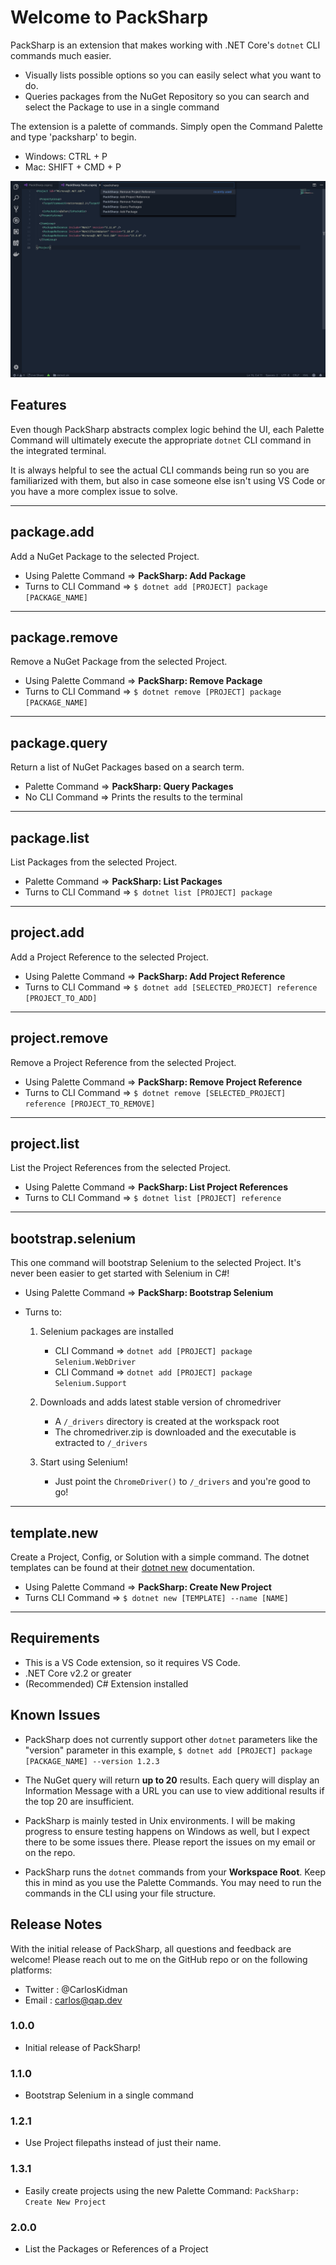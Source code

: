 # Welcome to PackSharp

PackSharp is an extension that makes working with .NET Core's `dotnet` CLI commands much easier.

* Visually lists possible options so you can easily select what you want to do.
* Queries packages from the NuGet Repository so you can search and select the Package to use in a single command

The extension is a palette of commands. Simply open the Command Palette and type 'packsharp' to begin.

* Windows: CTRL + P
* Mac: SHIFT + CMD + P

![Packsharp Commands in Command Palette](images/packsharp-commands.png)

## Features
Even though PackSharp abstracts complex logic behind the UI, each Palette Command will ultimately execute the appropriate `dotnet` CLI command in the integrated terminal.

It is always helpful to see the actual CLI commands being run so you are familiarized with them, but also in case someone else isn't using VS Code or you have a more complex issue to solve.

----
## package.add
Add a NuGet Package to the selected Project.

* Using Palette Command => **PackSharp: Add Package**
* Turns to CLI Command  => `$ dotnet add [PROJECT] package [PACKAGE_NAME]`

----
## package.remove
Remove a NuGet Package from the selected Project.

* Using Palette Command => **PackSharp: Remove Package**
* Turns to CLI Command  => `$ dotnet remove [PROJECT] package [PACKAGE_NAME]`

----
## package.query
Return a list of NuGet Packages based on a search term.

* Palette Command => **PackSharp: Query Packages**
* No CLI Command  => Prints the results to the terminal

----
## package.list
List Packages from the selected Project.

* Palette Command => **PackSharp: List Packages**
* Turns to CLI Command  => `$ dotnet list [PROJECT] package`

----
## project.add
Add a Project Reference to the selected Project.

* Using Palette Command => **PackSharp: Add Project Reference**
* Turns to CLI Command  => `$ dotnet add [SELECTED_PROJECT] reference [PROJECT_TO_ADD]`

----
## project.remove
Remove a Project Reference from the selected Project.

* Using Palette Command => **PackSharp: Remove Project Reference**
* Turns to CLI Command  => `$ dotnet remove [SELECTED_PROJECT] reference [PROJECT_TO_REMOVE]`

----
## project.list
List the Project References from the selected Project.

* Using Palette Command => **PackSharp: List Project References**
* Turns to CLI Command  => `$ dotnet list [PROJECT] reference`

----
## bootstrap.selenium
This one command will bootstrap Selenium to the selected Project. It's never been easier to get started with Selenium in C#!

* Using Palette Command => **PackSharp: Bootstrap Selenium**
* Turns to:

    1. Selenium packages are installed
        * CLI Command => `dotnet add [PROJECT] package Selenium.WebDriver`
        * CLI Command => `dotnet add [PROJECT] package Selenium.Support`

    2. Downloads and adds latest stable version of chromedriver
        * A `/_drivers` directory is created at the workspack root
        * The chromedriver.zip is downloaded and the executable is extracted to `/_drivers`

    3. Start using Selenium!
        * Just point the `ChromeDriver()` to `/_drivers` and you're good to go!

----
## template.new
Create a Project, Config, or Solution with a simple command.
The dotnet templates can be found at their [dotnet new](https://docs.microsoft.com/en-us/dotnet/core/tools/dotnet-new) documentation.

* Using Palette Command => **PackSharp: Create New Project**
* Turns CLI Command => `$ dotnet new [TEMPLATE] --name [NAME]`

----
## Requirements

* This is a VS Code extension, so it requires VS Code.
* .NET Core v2.2 or greater
* (Recommended) C# Extension installed

## Known Issues

* PackSharp does not currently support other `dotnet` parameters like the "version" parameter in this example, `$ dotnet add [PROJECT] package [PACKAGE_NAME] --version 1.2.3`

* The NuGet query will return **up to 20** results. Each query will display an Information Message with a URL you can use to view additional results if the top 20 are insufficient.

* PackSharp is mainly tested in Unix environments. I will be making progress to ensure testing happens on Windows as well, but I expect there to be some issues there. Please report the issues on my email or on the repo.

* PackSharp runs the `dotnet` commands from your **Workspace Root**. Keep this in mind as you use the Palette Commands. You may need to run the commands in the CLI using your file structure.

## Release Notes

With the initial release of PackSharp, all questions and feedback are welcome! Please reach out to me on the GitHub repo or on the following platforms:

* Twitter : @CarlosKidman
* Email   : carlos@qap.dev

### 1.0.0

* Initial release of PackSharp!

### 1.1.0

* Bootstrap Selenium in a single command

### 1.2.1

* Use Project filepaths instead of just their name.

### 1.3.1

* Easily create projects using the new Palette Command: `PackSharp: Create New Project`

### 2.0.0

* List the Packages or References of a Project
